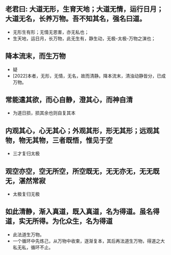 ## 老君曰: 大道无形，生育天地；大道无情，运行日月；大道无名，长养万物。吾不知其名，强名曰道。
* 无形生有形；无情无恩害，亦无私也；
* 生天地，运日月，长万物，此无生有，静生动，无极-太极-万物之演也；

## 降本流末，而生万物
* 疑
* [2022]本者，无形，无情，无名，故而清静。降本流末，清浊动静皆分，已成万物。

## 常能遣其欲，而心自静，澄其心，而神自清
* 为道日损，损其余也则自复其本

## 内观其心，心无其心；外观其形，形无其形；远观其物，物无其物，三者既悟，惟见于空
* 三才复归太极

## 观空亦空，空无所空，所空既无，无无亦无，无无既无，湛然常寂
* 太极复归无极

## 如此清静，渐入真道，既入真道，名为得道。虽名得道，实无所得。为化众生，名为得道
* 此法道生万物。
* 一个循环中先炼己，从万物中收束，逐渐复本，其后再法道生万物，得道之大私无私，循环不止。